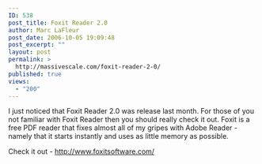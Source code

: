 ```yaml
---
ID: 538
post_title: Foxit Reader 2.0
author: Marc LaFleur
post_date: 2006-10-05 19:09:48
post_excerpt: ""
layout: post
permalink: >
  http://massivescale.com/foxit-reader-2-0/
published: true
views:
  - "200"
---
```

<p>I just noticed that Foxit Reader 2.0 was release last month. For those of you not familiar with Foxit Reader then you should really check it out. Foxit is a free PDF reader that fixes almost all of my gripes with Adobe Reader - namely that it starts instantly and uses as little memory as possible. </p> <p>Check it out - <a href="http://www.foxitsoftware.com/">http://www.foxitsoftware.com/</a></p>